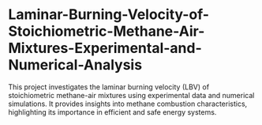 # Laminar-Burning-Velocity-of-Stoichiometric-Methane-Air-Mixtures-Experimental-and-Numerical-Analysis
This project investigates the laminar burning velocity (LBV) of stoichiometric methane-air mixtures using experimental data and numerical simulations. It provides insights into methane combustion characteristics, highlighting its importance in efficient and safe energy systems.
